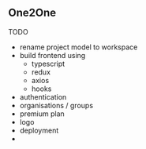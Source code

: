 ## One2One

TODO

- rename project model to workspace
- build frontend using
  - typescript
  - redux
  - axios
  - hooks
- authentication
- organisations / groups
- premium plan
- logo
- deployment
- 